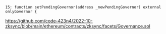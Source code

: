 ```solidity
15: function setPendingGovernor(address _newPendingGovernor) external onlyGovernor {
```

https://github.com/code-423n4/2022-10-zksync/blob/main/ethereum/contracts/zksync/facets/Governance.sol
